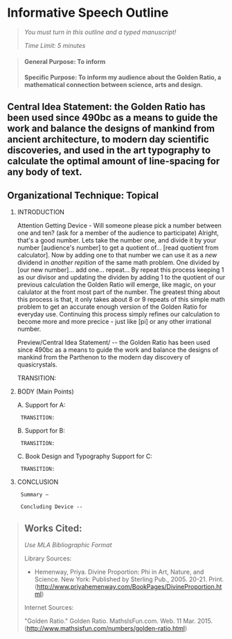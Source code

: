 # Informative Speech Outline

> *You must turn in this outline and a typed manuscript!*
>
> *Time Limit: 5 minutes*

> #### General Purpose: To inform
>
> #### Specific Purpose: To inform my audience about the Golden Ratio, a mathematical connection between science, arts and design.

## Central Idea Statement: the Golden Ratio has been used since 490bc as a means to guide the work and balance the designs of mankind from ancient architecture, to modern day scientific discoveries, and used in the art typography to calculate the optimal amount of line-spacing for any body of text.

## Organizational Technique: Topical

1. INTRODUCTION
    
    Attention Getting Device - Will someone please pick a number between one and ten? (ask for a member of the audience to participate) Alright, that's a good number.  Lets take the number one, and divide it by your number [audience's number] to get a quotient of... [read quotient from calculator].  Now by adding one to that number we can use it as a *new* dividend in *another repition* of the same math problem.  One divided by [our new number]... add one... repeat...  By repeat this process keeping 1 as our divisor and updating the dividen by adding 1 to the quotient of our previous calculation the Golden Ratio will emerge, like magic, on your calulator at the front most part of the number.  The greatest thing about this process is that, it only takes about 8 or 9 repeats of this simple math problem to get an accurate enough version of the Golden Ratio for everyday use.  Continuing this process simply refines our calculation to become more and more precice - just like [pi] or any other irrational number.
    
    Preview/Central Idea Statement/ -- the Golden Ratio has been used since 490bc as a means to guide the work and balance the designs of mankind from the Parthenon to the modern day discovery of quasicrystals.
    
    TRANSITION:
    
2. BODY (Main Points)
    
    A. 
        Support for A:
        
        TRANSITION:
        
    B. 
        Support for B:
        
        TRANSITION:
        
    C. Book Design and Typography
        Support for C:
        
        TRANSITION:
        
3. CONCLUSION
        
        Summary –
        
        Concluding Device --

> ## Works Cited:
> *Use MLA Bibliographic Format*
>
> Library Sources:
> 
> - Hemenway, Priya. Divine Proportion: Phi in Art, Nature, and Science. New York: Published by Sterling Pub., 2005. 20-21. Print. (http://www.priyahemenway.com/BookPages/DivineProportion.html)
>
> Internet Sources:
> 
> "Golden Ratio." Golden Ratio. MathsIsFun.com. Web. 11 Mar. 2015. (http://www.mathsisfun.com/numbers/golden-ratio.html)
> 
